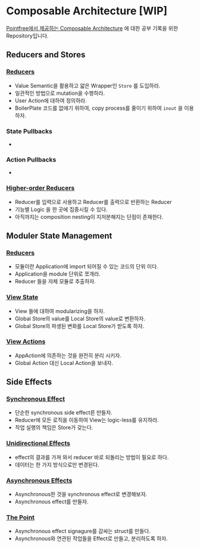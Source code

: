 # Composable Architecture [WIP]

[Pointfree에서 제공하는 Composable Architecture](https://www.pointfree.co/collections/composable-architecture) 에 대한 공부 기록을 위한 Repository입니다.

## Reducers and Stores

### [Reducers](/Reducer_and_Stores/Reducers.md)

- Value Semantic을 활용하고 얇은 Wrapper인 `Store` 를 도입하라.
- 일관적인 방법으로 mutation을 수행하라.
- User Action에 대하여 정의하라.
- BoilerPlate 코드를 없애기 위하여, copy process를 줄이기 위하여 `inout` 을 이용하자.

### State Pullbacks

- 

### Action Pullbacks

- 

### [Higher-order Reducers](/Note/Reducer_and_Stores/Higher-Order_Reducers.md)

- Reducer를 입력으로 사용하고 Reducer를 출력으로 반환하는 Reducer
- 기능별 Logic 을 한 곳에 집중시킬 수 있다.
- 아직까지는 composition nesting이 지저분해지는 단점이 존재한다.

## Moduler State Management

### [Reducers](/Note/Moduler_State_Management/Reducers.md)

- 모듈이란 Application에 import 되어질 수 있는 코드의 단위 이다.
- Application을 module 단위로 쪼개라.
- Reducer 들을 자체 모듈로 추출하자.

### [View State](/Note/Moduler_State_Management/View_State.md)

- View 들에 대하여 modularizing을 하자.
- Global Store의 value를 Local Store의 value로 변환하자.
- Global Store의 파생된 변화를 Local Store가 받도록 하자.

### [View Actions](/Note/Moduler_State_Management/View_Action.md)

- AppAction에 의존하는 것을 완전히 분리 시키자.
- Global Action 대신 Local Action을 보내자.

## Side Effects

### [Synchronous Effect](/Note/SideEffects/SynchronousEffects.md)

- 단순한 synchronous side effect른 만들자.
- Reducer에 모든 로직을 이동하여 View는 logic-less를 유지하라.
- 작업 실행의 책임은 Store가 갖는다.

### [Unidirectional Effects](/Note/SideEffects/UnidirectionalEffects.md)

- effect의 결과를 가져 와서 reducer 바로 되돌리는 방법이 필요로 하다.
- 데이터는 한 가지 방식으로만 변경된다.

### [Asynchronous Effects](/Note/SideEffects/AsynchronousEffects.md)

- Asynchronous한 것을 synchronous effect로 변경해보자.
- Asynchronous effect를 만들자.

### [The Point](/Note/SideEffects/ThePoint.md)

- Asynchronous effect signagure를 감싸는 struct를 만들다.
- Asynchronous와 연관된 작업들을 Effect로 만들고, 분리하도록 하자.